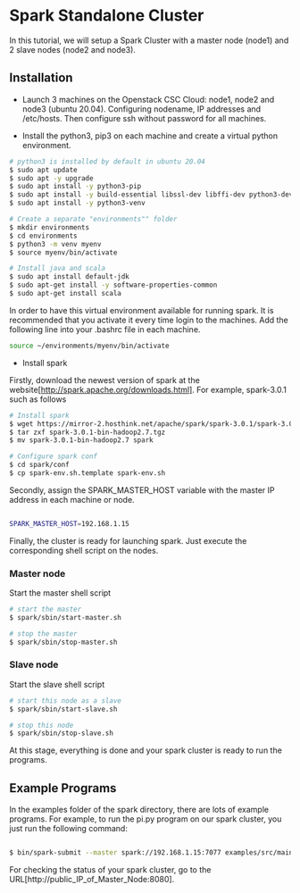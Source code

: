 # Spark Standalone Cluster
In this tutorial, we will setup a Spark Cluster with a master node (node1) and 2 slave nodes (node2 and node3).

## Installation
* Launch 3 machines on the Openstack CSC Cloud: node1, node2 and node3 (ubuntu 20.04). Configuring nodename, IP addresses and /etc/hosts. Then configure ssh without password for all machines.

* Install the python3, pip3 on each machine and create a virtual python environment.  
```bash
# python3 is installed by default in ubuntu 20.04
$ sudo apt update
$ sudo apt -y upgrade
$ sudo apt install -y python3-pip
$ sudo apt install -y build-essential libssl-dev libffi-dev python3-dev
$ sudo apt install -y python3-venv

# Create a separate "environments"" folder
$ mkdir environments
$ cd environments
$ python3 -m venv myenv
$ source myenv/bin/activate

# Install java and scala
$ sudo apt install default-jdk
$ sudo apt-get install -y software-properties-common
$ sudo apt-get install scala

```

In order to have this virtual environment available for running spark. It is recommended that you activate it every time login to the machines. Add the following line into your .bashrc file in each machine.
```bash
source ~/environments/myenv/bin/activate
```


* Install spark

Firstly, download the newest version of spark at the website[http://spark.apache.org/downloads.html]. For example, spark-3.0.1 such as follows
```bash
# Install spark
$ wget https://mirror-2.hosthink.net/apache/spark/spark-3.0.1/spark-3.0.1-bin-hadoop2.7.tgz
$ tar zxf spark-3.0.1-bin-hadoop2.7.tgz
$ mv spark-3.0.1-bin-hadoop2.7 spark

# Configure spark conf
$ cd spark/conf
$ cp spark-env.sh.template spark-env.sh

```

Secondly, assign the SPARK_MASTER_HOST variable with the master IP address in each machine or node.
```bash

SPARK_MASTER_HOST=192.168.1.15

```

Finally, the cluster is ready for launching spark. Just execute the corresponding shell script on the nodes.

### Master node
Start the master shell script
```bash
# start the master
$ spark/sbin/start-master.sh

# stop the master
$ spark/sbin/stop-master.sh
```

### Slave node
Start the slave shell script
```bash
# start this node as a slave
$ spark/sbin/start-slave.sh

# stop this node
$ spark/sbin/stop-slave.sh
```

At this stage, everything is done and your spark cluster is ready to run the programs.

## Example Programs
In the examples folder of the spark directory, there are lots of example programs. For example, to run the pi.py program on our spark cluster, you just run the following command:

```bash

$ bin/spark-submit --master spark://192.168.1.15:7077 examples/src/main/python/pi.py 1000

```

For checking the status of your spark cluster, go to the URL[http://public_IP_of_Master_Node:8080].
